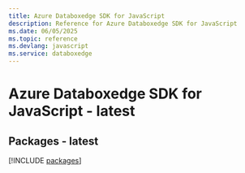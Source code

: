 ```yaml
---
title: Azure Databoxedge SDK for JavaScript
description: Reference for Azure Databoxedge SDK for JavaScript
ms.date: 06/05/2025
ms.topic: reference
ms.devlang: javascript
ms.service: databoxedge
---
```

# Azure Databoxedge SDK for JavaScript - latest
## Packages - latest
[!INCLUDE [packages](databoxedge-index.md)]